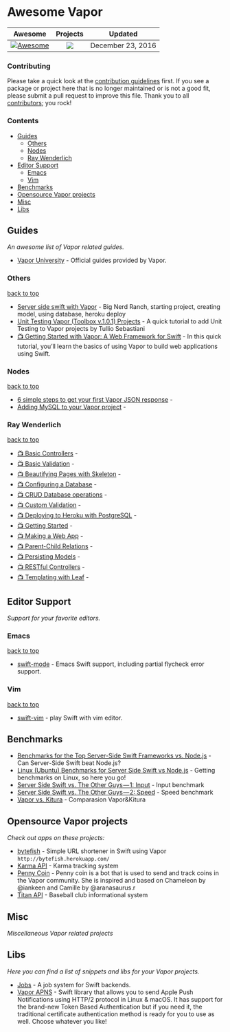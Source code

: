 # Awesome Vapor
 
<!-- 

PLEASE DO NOT UPDATE THIS FILE, UPDATE CONTENTS.JSON INSTEAD. THANK YOU :-)

 -->



| Awesome | Projects | Updated
| :-: | :-: | :-:
[![Awesome](https://cdn.rawgit.com/sindresorhus/awesome/d7305f38d29fed78fa85652e3a63e154dd8e8829/media/badge.svg)](https://github.com/sindresorhus/awesome) | ![](https://img.shields.io/badge/vapor%20projects-32-orange.svg) | December 23, 2016

### Contributing

Please take a quick look at the [contribution guidelines](.github/CONTRIBUTING.md) first. If you see a package or project here that is no longer maintained or is not a good fit, please submit a pull request to improve this file. Thank you to all [contributors](https://github.com/matteocrippa/awesome-swift/graphs/contributors); you rock!

### Contents

- [Guides](#guides)
  - [Others](#guides-others)
  - [Nodes](#nodes)
  - [Ray Wenderlich](#raywenderlich)
- [Editor Support](#editor-support)
  - [Emacs](#emacs)
  - [Vim](#vim)
- [Benchmarks](#benchmarks)
- [Opensource Vapor projects](#vapor-projects)
- [Misc](#misc)
- [Libs](#libs)

## Guides
*An awesome list of Vapor related guides.* 
* [Vapor University](http://vapor.university/) - Official guides provided by Vapor.

### Others
[back to top](#readme) 

* [Server side swift with Vapor](https://www.bignerdranch.com/blog/server-side-swift-with-vapor/) - Big Nerd Ranch, starting project, creating model, using database, heroku deploy
* [Unit Testing Vapor (Toolbox v.1.0.1) Projects](https://medium.com/@tullio.sebastiani/unit-testing-vapor-toolbox-v-1-0-1-projects-c59a056c3b9b#.hwc1z69zw) - A quick tutorial to add Unit Testing to Vapor projects by Tullio Sebastiani
* [📺 Getting Started with Vapor: A Web Framework for Swift](https://www.youtube.com/watch?v=yD7hNSl276s) - In this quick tutorial, you’ll learn the basics of using Vapor to build web applications using Swift.

### Nodes
[back to top](#readme) 

* [6 simple steps to get your first Vapor JSON response](https://engineering.nodesagency.com/articles/Vapor/6-simple-steps-to-setup-vapor/) - 
* [Adding MySQL to your Vapor project](https://engineering.nodesagency.com/articles/Vapor/Adding-MySQL-to-your-Vapor-project/) - 

### Ray Wenderlich
[back to top](#readme) 

* [📺 Basic Controllers](https://videos.raywenderlich.com/screencasts/server-side-swift-with-vapor-basic-controllers) - 
* [📺 Basic Validation](https://videos.raywenderlich.com/screencasts/server-side-swift-with-vapor-basic-validation) - 
* [📺 Beautifying Pages with Skeleton](https://videos.raywenderlich.com/screencasts/server-side-swift-with-vapor-beautifying-pages-with-skeleton) - 
* [📺 Configuring a Database](https://videos.raywenderlich.com/screencasts/server-side-swift-with-vapor-configuring-a-database) - 
* [📺 CRUD Database operations](https://videos.raywenderlich.com/screencasts/server-side-swift-with-vapor-crud-database-options) - 
* [📺 Custom Validation](https://videos.raywenderlich.com/screencasts/server-side-swift-with-vapor-custom-validation) - 
* [📺 Deploying to Heroku with PostgreSQL](https://videos.raywenderlich.com/screencasts/server-side-swift-with-vapor-deploying-to-heroku-with-postgresql) - 
* [📺 Getting Started](https://videos.raywenderlich.com/screencasts/server-side-swift-with-vapor-getting-started) - 
* [📺 Making a Web App](https://videos.raywenderlich.com/screencasts/server-side-swift-with-vapor-making-a-web-app) - 
* [📺 Parent-Child Relations](https://videos.raywenderlich.com/screencasts/server-side-swift-with-vapor-parent-child-relations) - 
* [📺 Persisting Models](https://videos.raywenderlich.com/screencasts/server-side-swift-with-vapor-persisting-models) - 
* [📺 RESTful Controllers](https://videos.raywenderlich.com/screencasts/server-side-swift-with-vapor-restful-controllers) - 
* [📺 Templating with Leaf](https://videos.raywenderlich.com/screencasts/server-side-swift-with-vapor-templating-with-leaf) - 

## Editor Support
*Support for your favorite editors.* 

### Emacs
[back to top](#readme) 

* [swift-mode](https://github.com/swift-emacs/swift-mode) - Emacs Swift support, including partial flycheck error support.

### Vim
[back to top](#readme) 

* [swift-vim](https://github.com/keith/swift.vim) - play Swift with vim editor.

## Benchmarks

* [Benchmarks for the Top Server-Side Swift Frameworks vs. Node.js](https://medium.com/@rymcol/benchmarks-for-the-top-server-side-swift-frameworks-vs-node-js-24460cfe0beb#.makgstrkk) - Can Server-Side Swift beat Node.js?
* [Linux (Ubuntu) Benchmarks for Server Side Swift vs Node.js](https://medium.com/@rymcol/linux-ubuntu-benchmarks-for-server-side-swift-vs-node-js-db52b9f8270b#.tqb1kresn) - Getting benchmarks on Linux, so here you go!
* [Server Side Swift vs. The Other Guys — 1: Input](https://medium.com/@qutheory/server-side-swift-vs-the-other-guys-1-input-ec48d7be37b7#.w932nf7xp) - Input benchmark
* [Server Side Swift vs. The Other Guys — 2: Speed](https://medium.com/@qutheory/server-side-swift-vs-the-other-guys-2-speed-ca65b2f79505#.uk5s8jbui) - Speed benchmark
* [Vapor vs. Kitura](https://medium.com/@qutheory/vapor-vs-kitura-benchmark-8253fe4a3881#.z27088ets) - Comparasion Vapor&Kitura

## Opensource Vapor projects
*Check out apps on these projects:* 
* [bytefish](https://github.com/rosslebeau/bytefish) - Simple URL shortener in Swift using Vapor `http://bytefish.herokuapp.com/`
* [Karma API](https://github.com/kdawgwilk/KarmaAPI) - Karma tracking system
* [Penny Coin](https://github.com/vapor/penny) - Penny coin is a bot that is used to send and track coins in the Vapor community. She is inspired and based on Chameleon by @iankeen and Camille by @aranasaurus.r
* [Titan API](https://github.com/Tempo-Titans/titan-api) - Baseball club informational system

## Misc
*Miscellaneous Vapor related projects* 

## Libs
*Here you can find a list of snippets and libs for your Vapor projects.* 
* [Jobs](https://github.com/BrettRToomey/Jobs) - A job system for Swift backends.
* [Vapor APNS](https://github.com/matthijs2704/vapor-apns) - Swift library that allows you to send Apple Push Notifications using HTTP/2 protocol in Linux & macOS. It has support for the brand-new Token Based Authentication but if you need it, the traditional certificate authentication method is ready for you to use as well. Choose whatever you like!
